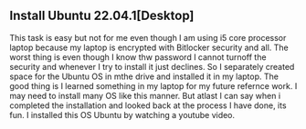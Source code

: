 ## Install Ubuntu 22.04.1[Desktop]
This task is easy but not for me even though I am using i5 core processor laptop because my laptop is encrypted with Bitlocker security and all.
The worst thing is even though I know thw password I cannot turnoff the security and whenever I try to install it just declines. So I separately 
created space for the Ubuntu OS in mthe drive and installed it in my laptop. The good thing is I learned something in my laptop for my future 
refernce work. I may need to install many OS like this manner. But atlast I can say when i completed the installation and looked back at the 
process I have done, its fun. I installed this OS Ubuntu by watching a youtube video.
